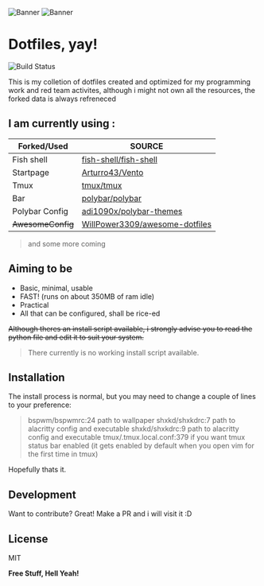 ![Banner](https://raw.githubusercontent.com/DisheartenedEthereal/dotfiles/main/ss_vim.png)
![Banner](https://raw.githubusercontent.com/DisheartenedEthereal/dotfiles/main/ss_desk.png)
# Dotfiles, yay!

![Build Status](https://img.shields.io/badge/Linux-dotfiles-yellowgreener)

This is my colletion of dotfiles created and optimized for my programming work and red team activites, although i might not own all the resources, the forked data is always refreneced
## I am currently using :

| Forked/Used | SOURCE |
| ------ | ------ |
| Fish shell | [fish-shell/fish-shell](https://github.com/fish-shell/fish-shell) |
|Startpage|[Arturro43/Vento](https://github.com/Arturro43/Vento)|
|Tmux|[tmux/tmux](https://github.com/tmux/tmux)|
|Bar|[polybar/polybar](https://github.com/polybar/polybar)|
|Polybar Config|[adi1090x/polybar-themes](https://github.com/adi1090x/polybar-themes)|
| ~~AwesomeConfig~~ | [WillPower3309/awesome-dotfiles](https://github.com/WillPower3309/awesome-dotfiles) |

> and some more coming

## Aiming to be

- Basic, minimal, usable
- FAST! (runs on about 350MB of ram idle)
- Practical
- All that can be configured, shall be rice-ed

~~Although theres an install script available, i strongly advise you to read the python file and edit it to suit your system.~~
> There currently is no working install script available.


## Installation
The install process is normal, but you may need to change a couple of lines to your preference:
> bspwm/bspwmrc:24 path to wallpaper
> shxkd/shxkdrc:7 path to alacritty config and executable
> shxkd/shxkdrc:9 path to alacritty config and executable
> tmux/.tmux.local.conf:379 if you want tmux status bar enabled (it gets enabled by default when you open vim for the first time in tmux)

Hopefully thats it.
## Development

Want to contribute? Great!
Make a PR and i will visit it :D



## License

MIT

**Free Stuff, Hell Yeah!**

